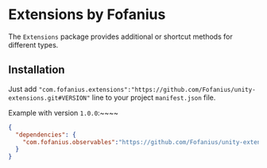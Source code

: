 # Extensions by Fofanius

The `Extensions` package provides additional or shortcut methods for different types.

## Installation

Just add `"com.fofanius.extensions":"https://github.com/Fofanius/unity-extensions.git#VERSION"` line to your project `manifest.json` file.

Example with version `1.0.0`:~~~~

```json
{
  "dependencies": {
    "com.fofanius.observables":"https://github.com/Fofanius/unity-extensions.git#1.0.0",
  }
}
```
